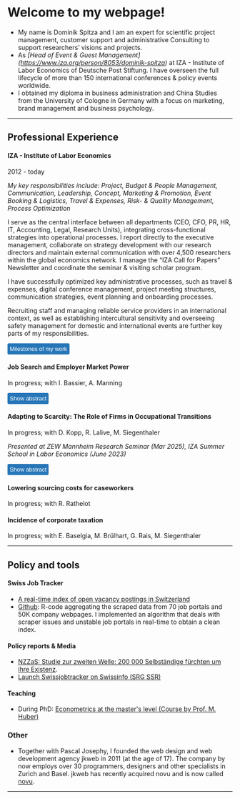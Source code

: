 # Welcome to my webpage!

- My name is Dominik Spitza and I am an expert for scientific project management, customer support and administrative Consulting to support researchers’ visions and projects.
- As *[Head of Event & Guest Management] (https://www.iza.org/person/8053/dominik-spitza)* at IZA - Institute of Labor Economics of Deutsche Post Stiftung. I have overseen the full lifecycle of more than 150 international conferences & policy events worldwide. 
- I obtained my diploma in business administration and China Studies from the University of Cologne in Germany with a focus on marketing, brand management and business psychology.

***

## Professional Experience 


####  IZA - Institute of Labor Economics
2012 - today

*My key responsibilities include: Project, Budget & People Management, Communication, Leadership, Concept, Marketing & Promotion, Event Booking & Logistics, Travel & Expenses, Risk- & Quality Management, Process Optimization*

I serve as the central interface between all departments (CEO, CFO, PR, HR, IT, Accounting, Legal, Research Units), integrating cross-functional strategies into operational processes. I report directly to the executive management, collaborate on strategy development with our research directors and maintain external communication with over 4,500 researchers within the global economics network. I manage the “IZA Call for Papers” Newsletter and coordinate the seminar & visiting scholar program.

I have successfully optimized key administrative processes, such as travel & expenses, digital conference management, project meeting structures, communication strategies, event planning and onboarding processes.

Recruiting staff and managing reliable service providers in an international context, as well as establishing intercultural sensitivity and overseeing safety management for domestic and international events are further key parts of my responsibilities.

<button class="show-button" onclick="toggleAbstract('abstract_click_search_scopes')">Milestones of my work</button>
<div id="abstract_click_search_scopes" class="abstract">
<li>2023: I have spearheaded the conceptualization, development and implementation of a web-based guest management system as part of the "digitalization of recurring processes".</li>
<li>2022: I held the overall project management role for a change management process, redesigning over 800 event landing pages, enhancing external communication, user experience and design consistency.</li> 
<li>2021: My team was responsible for nationwide communication with 150 federal employment agencies as part of a research project commissioned by the Federal Ministry (BMAS).</li> 
<li>2020: My team introduced online and hybrid events in record time, using state-of-the-art technology.</li> 

 </div>


#### Job Search and Employer Market Power
In progress; with I. Bassier, A. Manning

<button class="show-button" onclick="toggleAbstract('abstract_click_monopsony')">Show abstract</button>
<div id="abstract_click_monopsony" class="abstract">
This paper provides a framework for thinking about how the job search of workers affects the market power of employers. We present a way of thinking about this which encapsulates popular existing models in which employer market power is based on either frictions in labor markets or imperfect substitutability among jobs. We show how this model can be used to compute measures of the extent of employer market power and relates them to popularly used measures of concentration ratios. We use data on the search behaviour of Swiss unemployed to investigate the number of employers being considered by job-seekers using 'clicks' on vacancies to define consideration sets. 
</div>

#### Adapting to Scarcity: The Role of Firms in Occupational Transitions
In progress; with D. Kopp, R. Lalive, M. Siegenthaler

*Presented at ZEW Mannheim Research Seminar (Mar 2025), IZA Summer School in Labor Economics (June 2023)*

<button class="show-button" onclick="toggleAbstract('abstract_click_occ_mob')">Show abstract</button>
<div id="abstract_click_occ_mob" class="abstract">
This paper investigates how recruiters shape occupational mobility in the labor market. Prior research has emphasized workers’ decisions, largely overlooking the role of firms. We leverage unique click data from a recruitment platform. Our identification strategy exploits the fact that we can see the same applicant information that recruiters observe, making selection on observables plausible. We find that recruiters strongly favor candidates whose current occupation matches the advertised job. Nevertheless, non-matching candidates also have substantial hiring probabilities. Finally, we show that recruiters adjust their hiring patterns to occupational labor market tightness partially offseting occupational scarcity. Our estimates suggest that recruiter decisions account for roughly one third of occupational transitions. 
</div>


#### Lowering sourcing costs for caseworkers
In progress; with R. Rathelot

#### Incidence of corporate taxation 
In progress; with E. Baselgia, M. Brülhart, G. Rais, M. Siegenthaler


***

## Policy and tools

#### Swiss Job Tracker

- [A real-time index of open vacancy postings in Switzerland](http://swissjobtracker.ch/)
- [Github](https://github.com/swissjobtracker/chjobtracker): R-code aggregating the scraped data from 70 job portals and 50K company webpages. I implemented an algorithm that deals with scraper issues and unstable job portals in real-time to obtain a clean index.

#### Policy reports & Media

- [NZZaS: Studie zur zweiten Welle: 200 000 Selbständige fürchten um ihre Existenz](https://nzzas.nzz.ch/wirtschaft/zweite-welle-viele-selbstaendige-fuerchten-um-ihre-existenz-ld.1589295). 
- [Launch Swissjobtracker on Swissinfo (SRG SSR)](https://www.swissinfo.ch/fre/toute-l-actu-en-bref/repli-du-nombre-d-offres-d-emplois-en-d%C3%A9cembre--%C3%A9tude-/48136458)

#### Teaching

- During PhD: [Econometrics at the master's level (Course by Prof. M. Huber)](https://hecnet.unil.ch/hec/syllabus/descriptif/2551?dyn_lang=en)

### Other

- Together with Pascal Josephy, I founded the web design and web development agency jkweb in 2011 (at the age of 17). The company by now employs over 30 programmers, designers and other specialists in Zurich and Basel. jkweb has recently acquired novu and is now called [novu](https://novu.ch/). 

***

<script>
    // JavaScript function to toggle visibility
    function toggleAbstract(id) {
        const abstract = document.getElementById(id);
        if (abstract.style.display === "none" || abstract.style.display === "") {
            abstract.style.display = "block";
             gtag('event', id);
        } else {
            abstract.style.display = "none";
        }
    }
</script>

<style>
    /* CSS for styling */
    .abstract {
        display: none; /* Abstracts are hidden by default */
        margin: 10px 0;
        padding: 10px;
        background-color: #f9f9f9;
        border: 1px solid #ddd;
    }
    .show-button {
        cursor: pointer;
        background-color: #2776b8;
        color: white;
  padding: 5px;
  border: none;
  border-radius: 3px;
  font-size: 13px;
      }
      
   .show-button:hover {
        background-color: #0056b3;
    }
</style>
